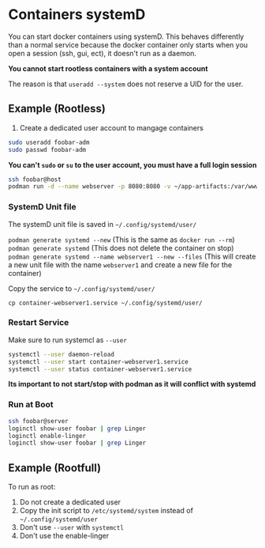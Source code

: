 # Containers systemD

You can start docker containers using systemD. 
This behaves differently than a normal service because the docker container only starts when you open a session (ssh, gui, ect), it doesn't run as a daemon. 

**You cannot start rootless containers with a system account**

The reason is that `useradd --system` does not reserve a UID for the user. 

## Example (Rootless)

1. Create a dedicated user account to mangage containers

```bash
sudo useradd foobar-adm
sudo passwd foobar-adm
```

**You can't `sudo` or `su` to the user account, you must have a full login session**



```bash
ssh foobar@host
podman run -d --name webserver -p 8080:8080 -v ~/app-artifacts:/var/www/html:Z registry.access.redhat.com/ubi8/httpd-24
```

### SystemD Unit file

The systemD unit file is saved in `~/.config/systemd/user/`

`podman generate systemd --new` (This is the same as `docker run --rm`)
`podman generate systemd` (This does not delete the container on stop)
`podman generate systemd --name webserver1 --new --files` (This will create a new unit file with the name `webserver1` and create a new file for the container)

Copy the service to `~/.config/systemd/user/`

`cp container-webserver1.service ~/.config/systemd/user/`


### Restart Service

Make sure to run systemcl as `--user`

```bash
systemctl --user daemon-reload
systemctl --user start container-webserver1.service
systemctl --user status container-webserver1.service
```

**Its important to not start/stop with podman as it will conflict with systemd**


### Run at Boot

```bash
ssh foobar@server
loginctl show-user foobar | grep Linger
loginctl enable-linger
loginctl show-user foobar | grep Linger
```

## Example (Rootfull)

To run as root: 
1. Do not create a dedicated user
2. Copy the init script to `/etc/systemd/system` instead of `~/.config/systemd/user`
3. Don't use `--user` with `systemctl`
4. Don't use the enable-linger